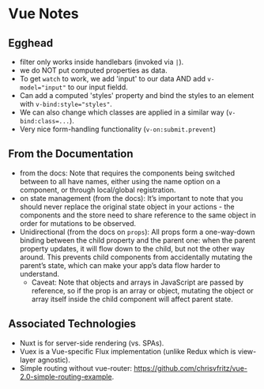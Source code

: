 # Vue Notes

## Egghead
- filter only works inside handlebars (invoked via `|`).
- we do NOT put computed properties as data.
- To get `watch` to work, we add 'input' to our data AND add `v-model="input"` to our input fieldd.
- Can add a computed 'styles' property and bind the styles to an element with `v-bind:style="styles"`.
- We can also change which classes are applied in a similar way (`v-bind:class=...`).
- Very nice form-handling functionality (`v-on:submit.prevent`)

## From the Documentation
- from the docs: Note that <keep-alive> requires the components being switched between to all have names, either using the name option on a component, or through local/global registration.
- on state management (from the docs): It’s important to note that you should never replace the original state object in your actions - the components and the store need to share reference to the same object in order for mutations to be observed.
- Unidirectional (from the docs on `props`): All props form a one-way-down binding between the child property and the parent one: when the parent property updates, it will flow down to the child, but not the other way around. This prevents child components from accidentally mutating the parent’s state, which can make your app’s data flow harder to understand.
  - Caveat: Note that objects and arrays in JavaScript are passed by reference, so if the prop is an array or object, mutating the object or array itself inside the child component will affect parent state.

## Associated Technologies
- Nuxt is for server-side rendering (vs. SPAs).
- Vuex is a Vue-specific Flux implementation (unlike Redux which is view-layer agnostic).
- Simple routing without vue-router: https://github.com/chrisvfritz/vue-2.0-simple-routing-example.
